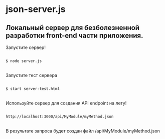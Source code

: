 # json-server.js

<h2>Локальный сервер для безболезненной разработки front-end части приложения.</h2>

<p>Запустите сервер!<p/>

<pre>
<code>
$ node server.js
</code>
</pre>

<p>Запустите тест сервера<p/>

<pre>
<code>
$ start server-test.html
</code>
</pre>

<p>Используйте сервер для создания API endpoint  на лету!<p/>

<pre>
<code>
http://localhost:3000/api/MyModule/myMethod.json
</code>
</pre>

<p>В результате запроса будет создан файл /api/MyModule/myMethod.json <p/>
